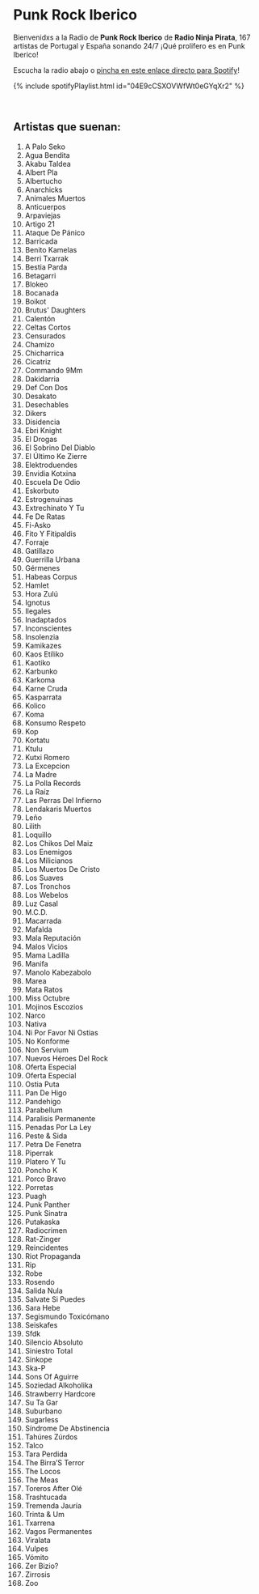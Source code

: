 # Punk Rock Iberico

Bienvenidxs a la Radio de **Punk Rock Iberico** de **Radio Ninja Pirata**, 167 artistas de Portugal y España sonando 24/7 ¡Qué prolifero es en Punk Iberico!

Escucha la radio abajo o [pincha en este enlace directo para Spotify](https://open.spotify.com/playlist/04E9cCSXOVWfWt0eGYqXr2?si=YAv2rUwnQIeuDJ5bQoQO3w)!

{% include spotifyPlaylist.html id="04E9cCSXOVWfWt0eGYqXr2" %}

<br>

## Artistas que suenan:

1. A Palo Seko
1. Agua Bendita
1. Akabu Taldea
1. Albert Pla
1. Albertucho
1. Anarchicks
1. Animales Muertos
1. Anticuerpos
1. Arpaviejas
1. Artigo 21
1. Ataque De Pánico
1. Barricada
1. Benito Kamelas
1. Berri Txarrak
1. Bestia Parda
1. Betagarri
1. Blokeo
1. Bocanada
1. Boikot
1. Brutus' Daughters
1. Calentón
1. Celtas Cortos
1. Censurados
1. Chamizo
1. Chicharrica
1. Cicatriz
1. Commando 9Mm
1. Dakidarria
1. Def Con Dos
1. Desakato
1. Desechables
1. Dikers
1. Disidencia
1. Ebri Knight
1. El Drogas
1. El Sobrino Del Diablo
1. El Último Ke Zierre
1. Elektroduendes
1. Envidia Kotxina
1. Escuela De Odio
1. Eskorbuto
1. Estrogenuinas
1. Extrechinato Y Tu
1. Fe De Ratas
1. Fi-Asko
1. Fito Y Fitipaldis
1. Forraje
1. Gatillazo
1. Guerrilla Urbana
1. Gérmenes
1. Habeas Corpus
1. Hamlet
1. Hora Zulú
1. Ignotus
1. Ilegales
1. Inadaptados
1. Inconscientes
1. Insolenzia
1. Kamikazes
1. Kaos Etíliko
1. Kaotiko
1. Karbunko
1. Karkoma
1. Karne Cruda
1. Kasparrata
1. Kolico
1. Koma
1. Konsumo Respeto
1. Kop
1. Kortatu
1. Ktulu
1. Kutxi Romero
1. La Excepcion
1. La Madre
1. La Polla Records
1. La Raíz
1. Las Perras Del Infierno
1. Lendakaris Muertos
1. Leño
1. Lilith
1. Loquillo
1. Los Chikos Del Maiz
1. Los Enemigos
1. Los Milicianos
1. Los Muertos De Cristo
1. Los Suaves
1. Los Tronchos
1. Los Webelos
1. Luz Casal
1. M.C.D.
1. Macarrada
1. Mafalda
1. Mala Reputación
1. Malos Vicios
1. Mama Ladilla
1. Manifa
1. Manolo Kabezabolo
1. Marea
1. Mata Ratos
1. Miss Octubre
1. Mojinos Escozios
1. Narco
1. Nativa
1. Ni Por Favor Ni Ostias
1. No Konforme
1. Non Servium
1. Nuevos Héroes Del Rock
1. Oferta Especial
1. Oferta Especial
1. Ostia Puta
1. Pan De Higo
1. Pandehigo
1. Parabellum
1. Paralisis Permanente
1. Penadas Por La Ley
1. Peste & Sida
1. Petra De Fenetra
1. Piperrak
1. Platero Y Tu
1. Poncho K
1. Porco Bravo
1. Porretas
1. Puagh
1. Punk Panther
1. Punk Sinatra
1. Putakaska
1. Radiocrimen
1. Rat-Zinger
1. Reincidentes
1. Riot Propaganda
1. Rip
1. Robe
1. Rosendo
1. Salida Nula
1. Salvate Si Puedes
1. Sara Hebe
1. Segismundo Toxicómano
1. Seiskafes
1. Sfdk
1. Silencio Absoluto
1. Siniestro Total
1. Sinkope
1. Ska-P
1. Sons Of Aguirre
1. Soziedad Alkoholika
1. Strawberry Hardcore
1. Su Ta Gar
1. Suburbano
1. Sugarless
1. Síndrome De Abstinencia
1. Tahúres Zúrdos
1. Talco
1. Tara Perdida
1. The Birra’S Terror
1. The Locos
1. The Meas
1. Toreros After Olé
1. Trashtucada
1. Tremenda Jauría
1. Trinta & Um
1. Txarrena
1. Vagos Permanentes
1. Viralata
1. Vulpes
1. Vómito
1. Zer Bizio?
1. Zirrosis
1. Zoo
